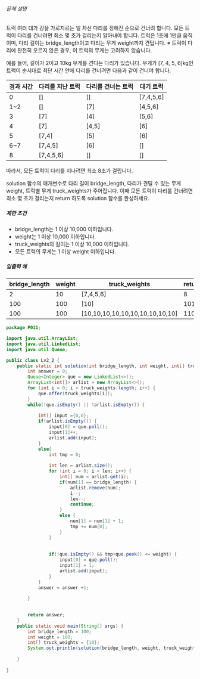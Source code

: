 ###### 문제 설명

트럭 여러 대가 강을 가로지르는 일 차선 다리를 정해진 순으로 건너려 합니다. 모든 트럭이 다리를 건너려면 최소 몇 초가 걸리는지 알아내야 합니다. 트럭은 1초에 1만큼 움직이며, 다리 길이는 bridge_length이고 다리는 무게 weight까지 견딥니다.
※ 트럭이 다리에 완전히 오르지 않은 경우, 이 트럭의 무게는 고려하지 않습니다.

예를 들어, 길이가 2이고 10kg 무게를 견디는 다리가 있습니다. 무게가 [7, 4, 5, 6]kg인 트럭이 순서대로 최단 시간 안에 다리를 건너려면 다음과 같이 건너야 합니다.

| 경과 시간 | 다리를 지난 트럭 | 다리를 건너는 트럭 | 대기 트럭 |
| --------- | ---------------- | ------------------ | --------- |
| 0         | []               | []                 | [7,4,5,6] |
| 1~2       | []               | [7]                | [4,5,6]   |
| 3         | [7]              | [4]                | [5,6]     |
| 4         | [7]              | [4,5]              | [6]       |
| 5         | [7,4]            | [5]                | [6]       |
| 6~7       | [7,4,5]          | [6]                | []        |
| 8         | [7,4,5,6]        | []                 | []        |

따라서, 모든 트럭이 다리를 지나려면 최소 8초가 걸립니다.

solution 함수의 매개변수로 다리 길이 bridge_length, 다리가 견딜 수 있는 무게 weight, 트럭별 무게 truck_weights가 주어집니다. 이때 모든 트럭이 다리를 건너려면 최소 몇 초가 걸리는지 return 하도록 solution 함수를 완성하세요.

##### 제한 조건

- bridge_length는 1 이상 10,000 이하입니다.
- weight는 1 이상 10,000 이하입니다.
- truck_weights의 길이는 1 이상 10,000 이하입니다.
- 모든 트럭의 무게는 1 이상 weight 이하입니다.

##### 입출력 예

| bridge_length | weight | truck_weights                   | return |
| ------------- | ------ | ------------------------------- | ------ |
| 2             | 10     | [7,4,5,6]                       | 8      |
| 100           | 100    | [10]                            | 101    |
| 100           | 100    | [10,10,10,10,10,10,10,10,10,10] | 110    |



```java
package P011;

import java.util.ArrayList;
import java.util.LinkedList;
import java.util.Queue;

public class Lv2_2 {
    public static int solution(int bridge_length, int weight, int[] truck_weights) {
        int answer = 0;
        Queue<Integer> que = new LinkedList<>();
        ArrayList<int[]> arlist = new ArrayList<>();
        for (int i = 0; i < truck_weights.length; i++) {
            que.offer(truck_weights[i]);
        }
        while(!que.isEmpty() || !arlist.isEmpty()) {
            
            int[] input ={0,0};
            if(arlist.isEmpty()) {
                input[0] = que.poll();
                input[1]++;
                arlist.add(input);
            }
            else{
                int tmp = 0;
                
                int len = arlist.size();
                for (int i = 0; i < len; i++) {
                    int[] num = arlist.get(i);
                    if(num[1] == bridge_length) {
                        arlist.remove(num);
                        i--;
                        len--;
                        continue;
                    }
                    else {
                        num[1] = num[1] + 1;
                        tmp += num[0];
                    }
                }
               
                
                if(!que.isEmpty() && tmp+que.peek() <= weight) {
                    input[0] = que.poll();
                    input[1] = 1;
                    arlist.add(input);
                }
            }
            answer = answer +1;
            
        }
        

        return answer;
    }
    public static void main(String[] args) {
        int bridge_length = 100;
        int weight = 100;
        int[] truck_weights = {10};
        System.out.println(solution(bridge_length, weight, truck_weights));
        
    }
    
}

```

